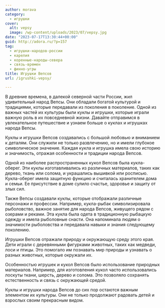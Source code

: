 ```yaml
---
author: morava
category:
  - игрушки
cover:
  alt: vepsy
  image: /wp-content/uploads/2023/07/vepsy.jpg
date: "2023-07-17T13:30:44+00:00"
guid: http://adora.ru/?p=157
tag:
  - игрушки-народов-россии
  - карелия
  - коренные-народы-севера
  - связь-времен
  - финно-угры
title: Игрушки Вепсов
url: /igrushki-vepsy/

---
```

В древние времена, в далекой северной части России, жил удивительный народ Вепсы. Они обладали богатой культурой и традициями, которые передавали из поколения в поколение. Одной из важных частей их культуры были куклы и игрушки, которые играли важную роль в их повседневной жизни. Давайте отправимся в увлекательное путешествие и узнаем больше о куклах и игрушках народа Вепсы.

Куклы и игрушки Вепсов создавались с большой любовью и вниманием к деталям. Они служили не только развлечению, но и имели глубокое символическое значение. Каждая кукла и игрушка имела свою историю и значимость, отражая особенности и традиции народа Вепсов.

Одной из наиболее распространенных кукол Вепсов была кукла-оберег. Эти куклы изготавливались из различных материалов, таких как дерево, ткань или солома, и украшались вышивкой или росписью. Кукла-оберег имела защитную функцию и считалась хранителем дома и семьи. Ее присутствие в доме сулило счастье, здоровье и защиту от злых сил.

Также Вепсы создавали куклы, которые отображали различные персонажи и профессии. Например, кукла-рыбак символизировала рыболовство, важное занятие для народа Вепсов, живущего рядом с озерами и реками. Эта кукла была одета в традиционную рыбацкую одежду и имела рыболовные снасти. Она напоминала людям о значимости рыболовства и передавала навыки и знания следующему поколению.

Игрушки Вепсов отражали природу и окружающую среду этого края. Дети играли с деревянными фигурками животных, таких как медведи, лоси и птицы. Это помогало им познавать мир природы и узнавать о разных животных, которые окружали их.

Особенностью игрушек и кукол Вепсов было использование природных материалов. Например, для изготовления кукол часто использовались лоскуты ткани, шерсть, дерево и солома. Это позволяло сохранять естественность и связь с окружающей средой.

Куклы и игрушки народа Вепсов до сих пор остаются важным элементом их культуры. Они не только продолжают радовать детей и взрослых своим прекрасным видом.
